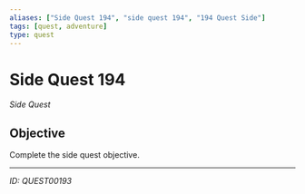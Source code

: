 ```yaml
---
aliases: ["Side Quest 194", "side quest 194", "194 Quest Side"]
tags: [quest, adventure]
type: quest
---
```


# Side Quest 194

*Side Quest*

## Objective
Complete the side quest objective.

---
*ID: QUEST00193*